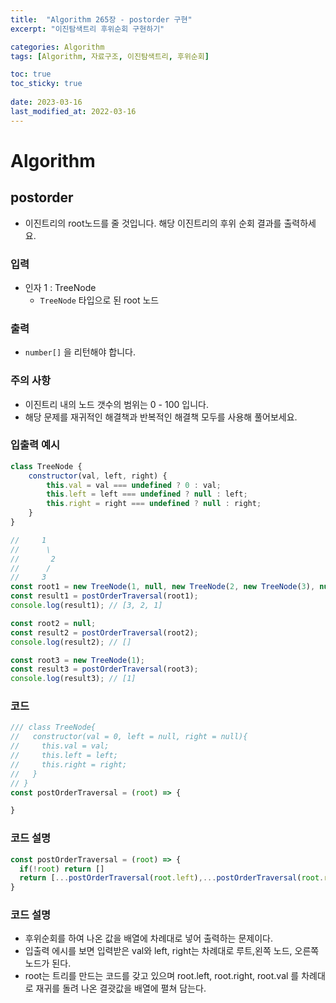 ```yaml
---
title:  "Algorithm 265장 - postorder 구현"
excerpt: "이진탐색트리 후위순회 구현하기"

categories: Algorithm
tags: [Algorithm, 자료구조, 이진탐색트리, 후위순회]

toc: true
toc_sticky: true
 
date: 2023-03-16
last_modified_at: 2022-03-16
---
```

# Algorithm
## postorder
- 이진트리의 root노드를 줄 것입니다. 해당 이진트리의 후위 순회 결과를 출력하세요.

### 입력
- 인자 1 : TreeNode
  - `TreeNode` 타입으로 된 root 노드

### 출력
- `number[]` 을 리턴해야 합니다.

### 주의 사항
- 이진트리 내의 노드 갯수의 범위는 0 - 100 입니다.
- 해당 문제를 재귀적인 해결책과 반복적인 해결책 모두를 사용해 풀어보세요.

### 입출력 예시
```js
class TreeNode {
	constructor(val, left, right) {
		this.val = val === undefined ? 0 : val;
		this.left = left === undefined ? null : left;
		this.right = right === undefined ? null : right;
	}
}

//     1
//      \
//       2
//      /
//     3
const root1 = new TreeNode(1, null, new TreeNode(2, new TreeNode(3), null));
const result1 = postOrderTraversal(root1);
console.log(result1); // [3, 2, 1]

const root2 = null;
const result2 = postOrderTraversal(root2);
console.log(result2); // []

const root3 = new TreeNode(1);
const result3 = postOrderTraversal(root3);
console.log(result3); // [1]
```

### 코드
```js
/// class TreeNode{
//   constructor(val = 0, left = null, right = null){
//     this.val = val;
//     this.left = left;
//     this.right = right;
//   }
// }
const postOrderTraversal = (root) => {

}
```

### 코드 설명
```js
const postOrderTraversal = (root) => {
  if(!root) return []
  return [...postOrderTraversal(root.left),...postOrderTraversal(root.right), root.val]
}
```

### 코드 설명
- 후위순회를 하여 나온 값을 배열에 차례대로 넣어 출력하는 문제이다.
- 입출력 에시를 보면 입력받은 val와 left, right는 차례대로 루트,왼쪽 노드, 오른쪽 노드가 된다.
- root는 트리를 만드는 코드를 갖고 있으며 root.left, root.right, root.val 를 차례대로 재귀를 돌려 나온 결괏값을 배열에 펼쳐 담는다.